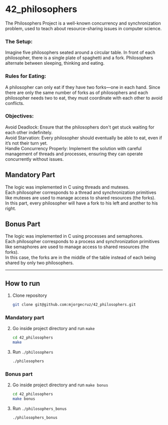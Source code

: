 # 42_philosophers

The Philosophers Project is a well-known concurrency and synchronization problem, used to teach about resource-sharing issues in computer science.

### The Setup:
Imagine five philosophers seated around a circular table. In front of each philosopher, there is a single plate of spaghetti and a fork. Philosophers alternate between sleeping, thinking and eating.

### Rules for Eating:
A philosopher can only eat if they have two forks—one in each hand.
Since there are only the same number of forks as of philosophers and each philosopher needs two to eat, they must coordinate with each other to avoid conflicts.

### Objectives:

Avoid Deadlock: Ensure that the philosophers don't get stuck waiting for each other indefinitely.</br>
Avoid Starvation: Every philosopher should eventually be able to eat, even if it’s not their turn yet.</br>
Handle Concurrency Properly: Implement the solution with careful management of threads and processes, ensuring they can operate concurrently without issues.</br>

## Mandatory Part
The logic was implemented in C using threads and mutexes. </br>
Each philosopher corresponds to a thread and synchronization primitives like mutexes are used to manage access to shared resources (the forks). </br>
In this part, every philosopher will have a fork to his left and another to his right.

## Bonus Part
The logic was implemented in C using processes and semaphores. </br>
Each philosopher corresponds to a process and synchronization primitives like semaphores are used to manage access to shared resources (the forks). </br>
In this case, the forks are in the middle of the table instead of each being shared by only two philosophers.  </br>

---

## How to run
1. Clone repository
    ```bash
    git clone git@github.com:mjorgecruz/42_philosophers.git
    ```
### Mandatory part
2. Go inside project directory and run `make`
    ```bash
    cd 42_philosophers
    make
    ```
3. Run `./philosophers `
    ```bash
    ./philosophers 
    ```
### Bonus part
2. Go inside project directory and run `make bonus`
    ```bash
    cd 42_philosophers
    make bonus
    ```
3. Run `./philosophers_bonus `
    ```bash
    ./philosophers_bonus 
    ```
</br>
